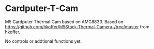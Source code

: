 # Cardputer-T-Cam
M5 Cardputer Thermal Cam based on AMG8833. Based on https://github.com/hkoffer/M5Stack-Thermal-Camera-/tree/master from hkoffer.

No controls or addtional functions yet.
